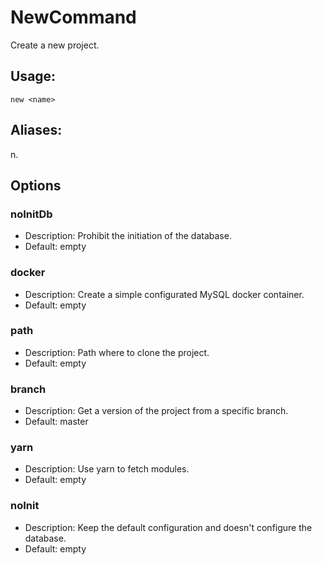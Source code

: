 # NewCommand
Create a new project.
## Usage:
```
new <name>
```
## Aliases:
n.
## Options
### noInitDb
- Description: Prohibit the initiation of the database.
- Default: empty
### docker
- Description: Create a simple configurated MySQL docker container.
- Default: empty
### path
- Description: Path where to clone the project.
- Default: empty
### branch
- Description: Get a version of the project from a specific branch.
- Default: master
### yarn
- Description: Use yarn to fetch modules.
- Default: empty
### noInit
- Description: Keep the default configuration and doesn't configure the database.
- Default: empty
